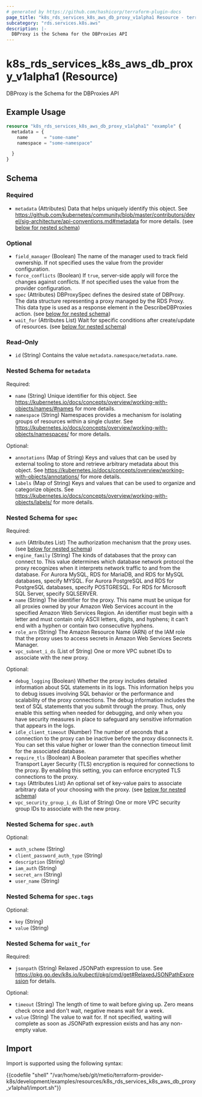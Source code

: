 ```yaml
---
# generated by https://github.com/hashicorp/terraform-plugin-docs
page_title: "k8s_rds_services_k8s_aws_db_proxy_v1alpha1 Resource - terraform-provider-k8s"
subcategory: "rds.services.k8s.aws"
description: |-
  DBProxy is the Schema for the DBProxies API
---
```


# k8s_rds_services_k8s_aws_db_proxy_v1alpha1 (Resource)

DBProxy is the Schema for the DBProxies API

## Example Usage

```terraform
resource "k8s_rds_services_k8s_aws_db_proxy_v1alpha1" "example" {
  metadata = {
    name      = "some-name"
    namespace = "some-namespace"

  }
}
```

<!-- schema generated by tfplugindocs -->
## Schema

### Required

- `metadata` (Attributes) Data that helps uniquely identify this object. See https://github.com/kubernetes/community/blob/master/contributors/devel/sig-architecture/api-conventions.md#metadata for more details. (see [below for nested schema](#nestedatt--metadata))

### Optional

- `field_manager` (Boolean) The name of the manager used to track field ownership. If not specified uses the value from the provider configuration.
- `force_conflicts` (Boolean) If `true`, server-side apply will force the changes against conflicts. If not specified uses the value from the provider configuration.
- `spec` (Attributes) DBProxySpec defines the desired state of DBProxy.  The data structure representing a proxy managed by the RDS Proxy.  This data type is used as a response element in the DescribeDBProxies action. (see [below for nested schema](#nestedatt--spec))
- `wait_for` (Attributes List) Wait for specific conditions after create/update of resources. (see [below for nested schema](#nestedatt--wait_for))

### Read-Only

- `id` (String) Contains the value `metadata.namespace/metadata.name`.

<a id="nestedatt--metadata"></a>
### Nested Schema for `metadata`

Required:

- `name` (String) Unique identifier for this object. See https://kubernetes.io/docs/concepts/overview/working-with-objects/names/#names for more details.
- `namespace` (String) Namespaces provides a mechanism for isolating groups of resources within a single cluster. See https://kubernetes.io/docs/concepts/overview/working-with-objects/namespaces/ for more details.

Optional:

- `annotations` (Map of String) Keys and values that can be used by external tooling to store and retrieve arbitrary metadata about this object. See https://kubernetes.io/docs/concepts/overview/working-with-objects/annotations/ for more details.
- `labels` (Map of String) Keys and values that can be used to organize and categorize objects. See https://kubernetes.io/docs/concepts/overview/working-with-objects/labels/ for more details.


<a id="nestedatt--spec"></a>
### Nested Schema for `spec`

Required:

- `auth` (Attributes List) The authorization mechanism that the proxy uses. (see [below for nested schema](#nestedatt--spec--auth))
- `engine_family` (String) The kinds of databases that the proxy can connect to. This value determines which database network protocol the proxy recognizes when it interprets network traffic to and from the database. For Aurora MySQL, RDS for MariaDB, and RDS for MySQL databases, specify MYSQL. For Aurora PostgreSQL and RDS for PostgreSQL databases, specify POSTGRESQL. For RDS for Microsoft SQL Server, specify SQLSERVER.
- `name` (String) The identifier for the proxy. This name must be unique for all proxies owned by your Amazon Web Services account in the specified Amazon Web Services Region. An identifier must begin with a letter and must contain only ASCII letters, digits, and hyphens; it can't end with a hyphen or contain two consecutive hyphens.
- `role_arn` (String) The Amazon Resource Name (ARN) of the IAM role that the proxy uses to access secrets in Amazon Web Services Secrets Manager.
- `vpc_subnet_i_ds` (List of String) One or more VPC subnet IDs to associate with the new proxy.

Optional:

- `debug_logging` (Boolean) Whether the proxy includes detailed information about SQL statements in its logs. This information helps you to debug issues involving SQL behavior or the performance and scalability of the proxy connections. The debug information includes the text of SQL statements that you submit through the proxy. Thus, only enable this setting when needed for debugging, and only when you have security measures in place to safeguard any sensitive information that appears in the logs.
- `idle_client_timeout` (Number) The number of seconds that a connection to the proxy can be inactive before the proxy disconnects it. You can set this value higher or lower than the connection timeout limit for the associated database.
- `require_tls` (Boolean) A Boolean parameter that specifies whether Transport Layer Security (TLS) encryption is required for connections to the proxy. By enabling this setting, you can enforce encrypted TLS connections to the proxy.
- `tags` (Attributes List) An optional set of key-value pairs to associate arbitrary data of your choosing with the proxy. (see [below for nested schema](#nestedatt--spec--tags))
- `vpc_security_group_i_ds` (List of String) One or more VPC security group IDs to associate with the new proxy.

<a id="nestedatt--spec--auth"></a>
### Nested Schema for `spec.auth`

Optional:

- `auth_scheme` (String)
- `client_password_auth_type` (String)
- `description` (String)
- `iam_auth` (String)
- `secret_arn` (String)
- `user_name` (String)


<a id="nestedatt--spec--tags"></a>
### Nested Schema for `spec.tags`

Optional:

- `key` (String)
- `value` (String)



<a id="nestedatt--wait_for"></a>
### Nested Schema for `wait_for`

Required:

- `jsonpath` (String) Relaxed JSONPath expression to use. See https://pkg.go.dev/k8s.io/kubectl/pkg/cmd/get#RelaxedJSONPathExpression for details.

Optional:

- `timeout` (String) The length of time to wait before giving up. Zero means check once and don't wait, negative means wait for a week.
- `value` (String) The value to wait for. If not specified, waiting will complete as soon as JSONPath expression exists and has any non-empty value.

## Import

Import is supported using the following syntax:

{{codefile "shell" "/var/home/seb/git/metio/terraform-provider-k8s/development/examples/resources/k8s_rds_services_k8s_aws_db_proxy_v1alpha1/import.sh"}}
